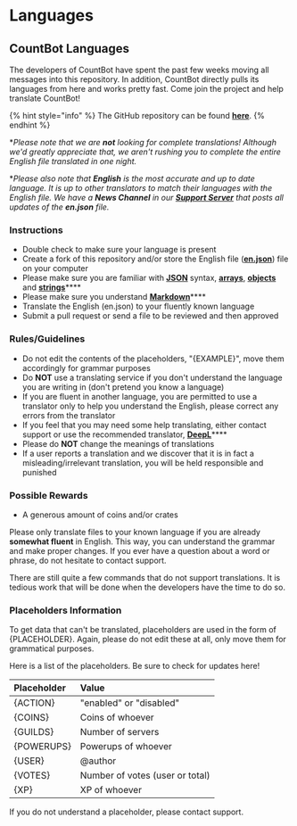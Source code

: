 # Languages

## CountBot Languages

The developers of CountBot have spent the past few weeks moving all messages into this repository. In addition, CountBot directly pulls its languages from here and works pretty fast. Come join the project and help translate CountBot!

{% hint style="info" %}
The GitHub repository can be found [**here**](https://github.com/bremeadev/languages).
{% endhint %}

\*_Please note that we are **not** looking for complete translations! Although we'd greatly appreciate that, we aren't rushing you to complete the entire English file translated in one night._

\*_Please also note that **English** is the most accurate and up to date language. It is up to other translators to match their languages with the English file. We have a **News Channel** in our_ [_**Support Server**_](https://bremea.com/discord) _that posts all updates of the **en.json** file._

### Instructions

* Double check to make sure your language is present
* Create a fork of this repository and/or store the English file \([**en.json**](https://github.com/bremeadev/language/blob/master/languages/en.json)\) file on your computer
* Please make sure you are familiar with [**JSON**](https://developer.mozilla.org/en-US/docs/Learn/JavaScript/Objects/JSON) syntax, [**arrays**](https://developer.mozilla.org/en-US/docs/Web/JavaScript/Reference/Global_Objects/Array), [**objects**](https://developer.mozilla.org/en-US/docs/Web/JavaScript/Guide/Working_with_Objects) and [**strings**](https://developer.mozilla.org/en-US/docs/Web/JavaScript/Reference/Global_Objects/String)\*\*\*\*
* Please make sure you understand [**Markdown**](https://www.markdownguide.org/cheat-sheet/)\*\*\*\*
* Translate the English \(en.json\) to your fluently known language
* Submit a pull request or send a file to be reviewed and then approved

### Rules/Guidelines

* Do not edit the contents of the placeholders, "{EXAMPLE}", move them accordingly for grammar purposes
* Do **NOT** use a translating service if you don't understand the language you are writing in \(don't pretend you know a language\)
* If you are fluent in another language, you are permitted to use a translator only to help you understand the English, please correct any errors from the translator
* If you feel that you may need some help translating, either contact support or use the recommended translator, [**DeepL**](https://www.deepl.com/en/translator)\*\*\*\*
* Please do **NOT** change the meanings of translations
* If a user reports a translation and we discover that it is in fact a misleading/irrelevant translation, you will be held responsible and punished 

### Possible Rewards

* A generous amount of coins and/or crates

Please only translate files to your known language if you are already **somewhat fluent** in English. This way, you can understand the grammar and make proper changes. If you ever have a question about a word or phrase, do not hesitate to contact support.

There are still quite a few commands that do not support translations. It is tedious work that will be done when the developers have the time to do so.

### Placeholders Information

To get data that can't be translated, placeholders are used in the form of {PLACEHOLDER}. Again, please do not edit these at all, only move them for grammatical purposes.

Here is a list of the placeholders. Be sure to check for updates here!

| Placeholder | Value |
| :--- | :--- |
| {ACTION} | "enabled" or "disabled" |
| {COINS} | Coins of whoever |
| {GUILDS} | Number of servers |
| {POWERUPS} | Powerups of whoever |
| {USER} | @author |
| {VOTES} | Number of votes \(user or total\) |
| {XP} | XP of whoever |

If you do not understand a placeholder, please contact support.

